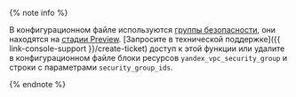 {% note info %}

В конфигурационном файле используются [группы безопасности](../../vpc/concepts/security-groups.md), они находятся на [стадии Preview](../../overview/concepts/launch-stages.md). [Запросите в технической поддержке]({{ link-console-support }}/create-ticket) доступ к этой функции или удалите в конфигурационном файле блоки ресурсов `yandex_vpc_security_group` и строки с параметрами `security_group_ids`.

{% endnote %}